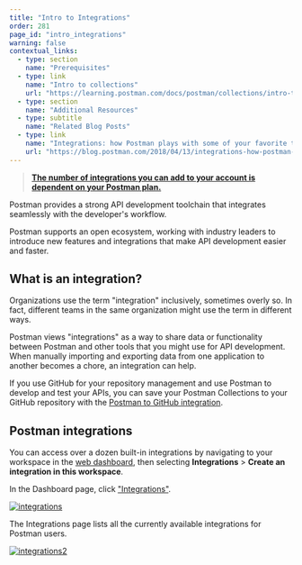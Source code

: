 ```yaml
---
title: "Intro to Integrations"
order: 281
page_id: "intro_integrations"
warning: false
contextual_links:
  - type: section
    name: "Prerequisites"
  - type: link
    name: "Intro to collections"
    url: "https://learning.postman.com/docs/postman/collections/intro-to-collections"
  - type: section
    name: "Additional Resources"
  - type: subtitle
    name: "Related Blog Posts"
  - type: link
    name: "Integrations: how Postman plays with some of your favorite tools"
    url: "https://blog.postman.com/2018/04/13/integrations-how-postman-plays-with-some-of-your-favorite-tools/" 
---
```


> __[The number of integrations you can add to your account is dependent on your Postman plan.](https://www.getpostman.com/pricing)__

Postman provides a strong API development toolchain that integrates seamlessly with the developer's workflow.

Postman supports an open ecosystem, working with industry leaders to introduce new features and integrations that make API development easier and faster.

## What is an integration?

Organizations use the term "integration" inclusively, sometimes overly so. In fact, different teams in the same organization might use the term in different ways.

Postman views "integrations" as a way to share data or functionality between Postman and other tools that you might use for API development. When manually importing and exporting data from one application to another becomes a chore, an integration can help.

If you use GitHub for your repository management and use Postman to develop and test your APIs, you can save your Postman Collections to your GitHub repository with the [Postman to GitHub integration](/docs/integrations/github/).

## Postman integrations

You can access over a dozen built-in integrations by navigating to your workspace in the [web dashboard](https://go.postman.co/workspaces), then selecting **Integrations** > **Create an integration in this workspace**.

In the Dashboard page, click ["Integrations"](https://go.postman.co/workspaces).

  [![integrations](https://assets.postman.com/postman-docs/Integrations-Dashboard1.png)](https://assets.postman.com/postman-docs/Integrations-Dashboard1.png)

The Integrations page lists all the currently available integrations for Postman users.

[![integrations2](https://assets.postman.com/postman-docs/Integrations-Dashboard2.png)](https://assets.postman.com/postman-docs/Integrations-Dashboard2.png)
